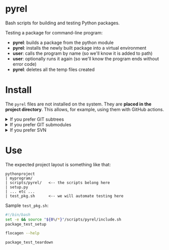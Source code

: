 # pyrel

Bash scripts for building and testing Python packages.

Testing a package for command-line program:
- **pyrel**: builds a package from the python module
- **pyrel**: installs the newly built package into a virtual environment
- **user**: calls the program by name (so we'll know it is added to path)
- **user**: optionally runs it again (so we'll know the program ends without error code)
- **pyrel**: deletes all the temp files created

# Install

The `pyrel` files are not installed on the system. They are **placed in the project directory**. This allows, for example, 
using them with GitHub actions.

<details><summary>If you prefer GIT subtrees</summary><br/>

Create `/abc/pythonproject/scripts/pyrel`:

```bash
$ cd /abc/pythonproject
$ git subtree add --prefix scripts/pyrel https://github.com/rtmigo/pyrel master --squash
```

Update to latest version:
```bash
$ cd /abc/pythonproject
$ git subtree pull -m "update pyrel" --prefix scripts/pyrel https://github.com/rtmigo/pyrel master --squash
```

</details>

<details><summary>If you prefer GIT submodules</summary><br/>

Create `/abc/pythonproject/scripts/pyrel`:

```bash
$ cd /abc/pythonproject
$ git submodule add https://github.com/rtmigo/pyrel scripts/pyrel
```

Update to latest version:
```bash
$ cd /abc/pythonproject
$ git submodule update --remote
```

Remove if you change your mind:

```bash
$ cd /abc/pythonproject
$ git rm scripts/pyrel -f
$ rm -rf .git/modules/scripts/pyrel
```
</details>

<details><summary>If you prefer SVN</summary><br/>

Create `/abc/pythonproject/scripts/pyrel`:

```bash
$ cd /abc/pythonproject
$ svn export https://github.com/rtmigo/pyrel/trunk scripts/pyrel --force
```

Update with the same command.

</details>


# Use

The expected project layout is something like that:

```
pythonproject
| myprogram/
| scripts/pyrel/   <-- the scripts belong here
| setup.py
| ... etc ...
| test_pkg.sh      <-- we will automate testing here
```

Sample `test_pkg.sh`:

```bash
#!/bin/bash
set -e && source "${0%/*}"/scripts/pyrel/include.sh
package_test_setup

flocagen --help

package_test_teardown
```